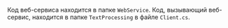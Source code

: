 Код веб-сервиса находится в папке `WebService`. Код, вызывающий веб-сервис, находится в папке `TextProcessing` в файле `Client.cs`.
